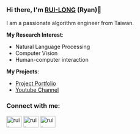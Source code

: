 ### Hi there, I'm [RUI-LONG](https://rui-long.github.io/portfolio/#/) (Ryan)👋

I am a passionate algorithm engineer from Taiwan. 

**My Research Interest**:
- Natural Language Processing
- Computer Vision
- Human-computer interaction

**My Projects**:
 - [Project Portfolio](https://rui-long.github.io/portfolio/)
 - [Youtube Channel](https://www.youtube.com/user/v6854/featured)

<h3 align="left">Connect with me:</h3>
<p align="left">
<a href="https://linkedin.com/in/rui-long-cheng" target="blank"><img align="center" src="https://github.com/gauravghongde/social-icons/blob/master/SVG/Color/LinkedIN.svg" alt="rui-long-cheng" height="30" width="40" /></a>
 <a href="https://www.facebook.com/ruilongz/" target="blank"><img align="center" src="https://github.com/gauravghongde/social-icons/blob/master/SVG/Color/Facebook.svg" alt="rui-long-cheng" height="30" width="40" /></a>
 <a href="https://www.youtube.com/@v6854/featured/" target="blank"><img align="center" src="https://github.com/gauravghongde/social-icons/blob/master/SVG/Color/Youtube.svg" alt="rui-long-cheng" height="30" width="40" /></a>
</p>
